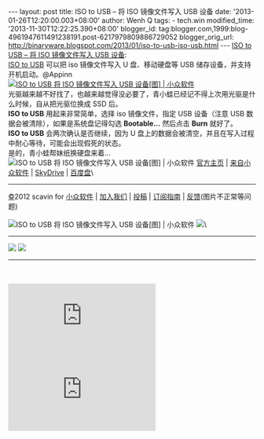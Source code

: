 --- layout: post title: ISO to USB – 将 ISO 镜像文件写入 USB 设备 date:
'2013-01-26T12:20:00.003+08:00' author: Wenh Q tags: - tech.win
modified\_time: '2013-11-30T12:22:25.390+08:00' blogger\_id:
tag:blogger.com,1999:blog-4961947611491238191.post-6217979809886729052
blogger\_orig\_url:
http://binaryware.blogspot.com/2013/01/iso-to-usb-iso-usb.html --- [ISO
to USB – 将 ISO 镜像文件写入 USB
设备](http://www.appinn.com/iso-to-usb/): \
[ISO to USB](http://www.appinn.com/iso-to-usb/) 可以把 iso 镜像文件写入
U 盘、移动硬盘等 USB 储存设备，并支持开机启动。@Appinn\
[![ISO to USB 将 ISO 镜像文件写入 USB 设备[图] |
小众软件](http://img3.appinn.com/images/201212/screenshot-1.png "ISO to USB 将 ISO 镜像文件写入 USB 设备[图] | 小众软件")](http://www.appinn.com/iso-to-usb/)\
光驱越来越不好找了，也越来越觉得没必要了，青小蛙已经记不得上次用光驱是什么时候，自从把光驱位换成
SSD 后。\
**ISO to USB** 用起来非常简单，选择 iso 镜像文件，指定 USB 设备（注意
USB 数据会被清除），如果是系统盘记得勾选 **Bootable…** 然后点击 **Burn**
就好了。\
**ISO to USB** 会两次确认是否继续，因为 U
盘上的数据会被清空，并且在写入过程中耐心等待，可能会出现假死的状态。\
是的，青小蛙帮妹纸换硬盘来着…\
![ISO to USB 将 ISO 镜像文件写入 USB 设备[图] |
小众软件](http://www.appinn.com/wp-content/down.gif "点击右侧的链接下载本软件")
[官方主页](http://www.isotousb.com/) |
[来自小众软件](http://www.appinn.com/iso-to-usb/) |
[SkyDrive](http://g.appinn.com/ya) | [百度盘](http://g.appinn.com/yb)\

* * * * *

[©](http://www.appinn.com/copyright/?utm_source=feeds&utm_medium=copyright&utm_campaign=feeds "版权声明")2012
scavin for
[小众软件](http://www.appinn.com/?utm_source=feeds&utm_medium=appinn&utm_campaign=feeds "本文来自小众软件")
|
[加入我们](http://www.appinn.com/join-us/?utm_source=feeds&utm_medium=joinus&utm_campaign=feeds "加入小众软件")
|
[投稿](http://www.appinn.com/contribute/?utm_source=feeds&utm_medium=contribute&utm_campaign=feeds "给小众软件投稿")
|
[订阅指南](http://www.appinn.com/feeds-subscribe/?utm_source=feeds&utm_medium=feedsubscribe&utm_campaign=feeds "可以分类订阅小众，Windows/MAC/游戏")
| [反馈](http://appinn.wufoo.com/forms/eccae-aeeae/)(图片不正常等问题)\
\
![ISO to USB 将 ISO 镜像文件写入 USB 设备[图] |
小众软件](http://s33.sitemeter.com/meter.asp?site=s33appinn "ISO to USB 将 ISO 镜像文件写入 USB 设备[图] | 小众软件")
![](http://appinn.feedsportal.com/c/33935/f/615575/s/26d8dd89/mf.gif)\
  -------------------------------------------------------------------------------------------------------------------------------------------------------------------------------------------------------------------------------------------------------------------------------------------- -------------------------------------------------------------------------------------------------------------------------------------------------------------------------------------------------------------------------------------------------------------------------------
  [![](http://res3.feedsportal.com/images/emailthis2.gif)](http://share.feedsportal.com/viral/sendEmail.cfm?lang=en&title=ISO+to+USB+%E2%80%93+%E5%B0%86+ISO+%E9%95%9C%E5%83%8F%E6%96%87%E4%BB%B6%E5%86%99%E5%85%A5+USB+%E8%AE%BE%E5%A4%87&link=http%3A%2F%2Fwww.appinn.com%2Fiso-to-usb%2F)   [![](http://res3.feedsportal.com/images/bookmark.gif)](http://res.feedsportal.com/viral/bookmark.cfm?title=ISO+to+USB+%E2%80%93+%E5%B0%86+ISO+%E9%95%9C%E5%83%8F%E6%96%87%E4%BB%B6%E5%86%99%E5%85%A5+USB+%E8%AE%BE%E5%A4%87&link=http%3A%2F%2Fwww.appinn.com%2Fiso-to-usb%2F)
  -------------------------------------------------------------------------------------------------------------------------------------------------------------------------------------------------------------------------------------------------------------------------------------------- -------------------------------------------------------------------------------------------------------------------------------------------------------------------------------------------------------------------------------------------------------------------------------

\
\
[![](http://da.feedsportal.com/r/151883758079/u/31/f/615575/c/33935/s/26d8dd89/a2.img)](http://da.feedsportal.com/r/151883758079/u/31/f/615575/c/33935/s/26d8dd89/a2.htm)![](http://pi.feedsportal.com/r/151883758079/u/31/f/615575/c/33935/s/26d8dd89/a2t.img)
